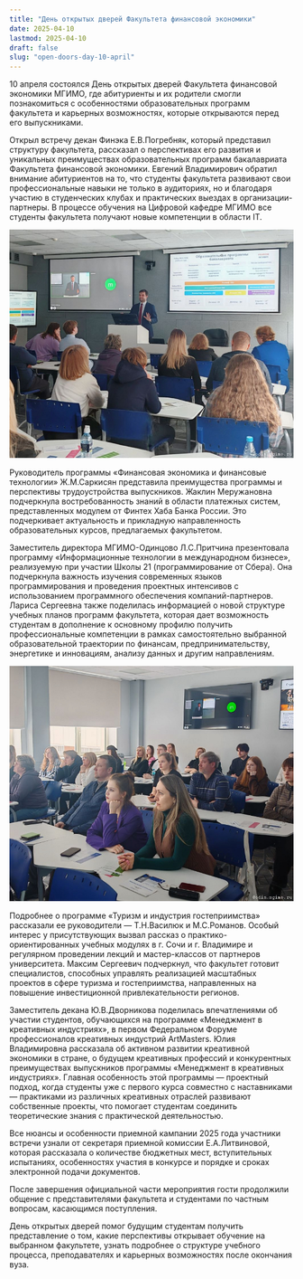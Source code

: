 ```yaml
---
title: "День открытых дверей Факультета финансовой экономики"
date: 2025-04-10
lastmod: 2025-04-10
draft: false
slug: "open-doors-day-10-april"
---
```


10 апреля состоялся День открытых дверей Факультета финансовой экономики МГИМО, где абитуриенты и их родители смогли познакомиться с особенностями образовательных программ факультета и карьерных возможностях, которые открываются перед его выпускниками.

Открыл встречу декан Финэка Е.В.Погребняк, который представил структуру факультета, рассказал о перспективах его развития и уникальных преимуществах образовательных программ бакалавриата Факультета финансовой экономики. Евгений Владимирович обратил внимание абитуриентов на то, что студенты факультета развивают свои профессиональные навыки не только в аудиториях, но и благодаря участию в студенческих клубах и практических выездах в организации-партнеры. В процессе обучения на Цифровой кафедре МГИМО все студенты факультета получают новые компетенции в области IT.

![](dod-finec-10-04-25-01.jpg)

Руководитель программы «Финансовая экономика и финансовые технологии» Ж.М.Саркисян представила преимущества программы и перспективы трудоустройства выпускников. Жаклин Меружановна подчеркнула востребованность знаний в области платежных систем, представленных модулем от Финтех Хаба Банка России. Это подчеркивает актуальность и прикладную направленность образовательных курсов, предлагаемых факультетом.

Заместитель директора МГИМО-Одинцово Л.С.Притчина презентовала программу «Информационные технологии в международном бизнесе», реализуемую при участии Школы 21 (программирование от Сбера). Она подчеркнула важность изучения современных языков программирования и проведения проектных интенсивов с использованием программного обеспечения компаний-партнеров. Лариса Сергеевна также поделилась информацией о новой структуре учебных планов программ факультета, которая дает возможность студентам в дополнение к основному профилю получить профессиональные компетенции в рамках самостоятельно выбранной образовательной траектории по финансам, предпринимательству, энергетике и инновациям, анализу данных и другим направлениям.

![](dod-finec-10-04-25-02.jpg)

Подробнее о программе «Туризм и индустрия гостеприимства» рассказали ее руководители — Т.Н.Василюк и М.С.Романов. Особый интерес у присутствующих вызвал рассказ о практико-ориентированных учебных модулях в г. Сочи и г. Владимире и регулярном проведении лекций и мастер-классов от партнеров университета. Максим Сергеевич подчеркнул, что факультет готовит специалистов, способных управлять реализацией масштабных проектов в сфере туризма и гостеприимства, направленных на повышение инвестиционной привлекательности регионов.

Заместитель декана Ю.В.Дворникова поделилась впечатлениями об участии студентов, обучающихся на программе «Менеджмент в креативных индустриях», в первом Федеральном Форуме профессионалов креативных индустрий ArtMasters. Юлия Владимировна рассказала об активном развитии креативной экономики в стране, о будущем креативных профессий и конкурентных преимуществах выпускников программы «Менеджмент в креативных индустриях». Главная особенность этой программы — проектный подход, когда студенты уже с первого курса совместно с наставниками — практиками из различных креативных отраслей развивают собственные проекты, что помогает студентам соединить теоретические знания с практической деятельностью.

Все нюансы и особенности приемной кампании 2025 года участники встречи узнали от секретаря приемной комиссии Е.А.Литвиновой, которая рассказала о количестве бюджетных мест, вступительных испытаниях, особенностях участия в конкурсе и порядке и сроках электронной подачи документов.

После завершения официальной части мероприятия гости продолжили общение с представителями факультета и студентами по частным вопросам, касающимся поступления.

День открытых дверей помог будущим студентам получить представление о том, какие перспективы открывает обучение на выбранном факультете, узнать подробнее о структуре учебного процесса, преподавателях и карьерных возможностях после окончания вуза.
